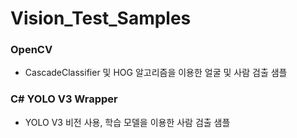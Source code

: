# Vision_Test_Samples
### OpenCV 
- CascadeClassifier 및 HOG 알고리즘을 이용한 얼굴 및 사람 검출 샘플

### C# YOLO V3 Wrapper
-  YOLO V3 비전 사용, 학습 모델을 이용한 사람 검출 샘플

